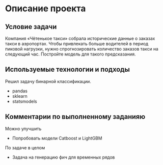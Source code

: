 # Описание проекта

## Условие задачи

Компания «Чётенькое такси» собрала исторические данные о заказах такси в аэропортах. Чтобы привлекать больше водителей в период пиковой нагрузки, нужно спрогнозировать количество заказов такси на следующий час. Постройте модель для такого предсказания.

## Используемые технологии и подходы
Решил задачу бинарной классификации.

* pandas
* sklearn
* statsmodels

## Комментарии по выполненному заданияю

Можно улучшить
* Попробовать модели Catboost и LightGBM

По задаче в целом
* Задача на генерацию фич для временных рядов
